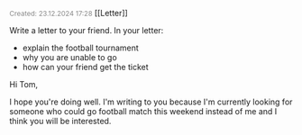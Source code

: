 <span style="font-size:12px; color:#888888;">Created: 23.12.2024 17:28</span>
[[Letter]]

Write a letter to your friend. In your letter:
-  explain the football tournament
- why you are unable to go
- how can your friend get the ticket

Hi Tom,

I hope you're doing well. I'm writing to you because I'm currently looking for someone who could go football match this weekend instead of me and I think you will be interested.




